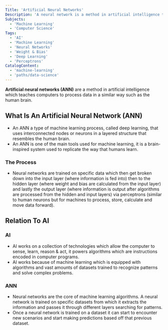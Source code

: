 ```yaml
---
Title: 'Artificial Neural Networks'
Description: 'A neural network is a method in artificial intelligence that teaches computers to process data in a way that is inspired by the human brain.'
Subjects:
  - 'Machine Learning'
  - 'Computer Science'
Tags:
  - 'AI'
  - 'Machine Learning'
  - 'Neural Networks'
  - 'Weight & Bias'
  - 'Deep Learning'
  - 'Perceptrons'
CatalogContent:
  - 'machine-learning'
  - 'paths/data-science'
---
```


**Artificial neural networks (ANN)** are a method in artificial intelligence which teaches computers to process data in a similar way such as the human brain. 
## What Is An Artificial Neural Network (ANN)

- An ANN a type of machine learning process, called deep learning, that uses interconnected nodes or neurons in a layered structure that resembles the human brain.
- An ANN is one of the main tools used for machine learning, it is a brain-inspired system used to replicate the way that humans learn.

### The Process

- Neural networks are trained on specific data which then get broken down into the input layer (where information is fed into) then to the hidden layer (where weight and bias are calculated from the input layer) and lastly the output layer (where information is output after algorithms are processed from the hidden and input layers) via perceptrons (similar to human neurons but for machines to process, store, calculate and move data forward).

## Relation To AI

### AI

- AI works on a collection of technologies which allow the computer to sense, learn, reason & act, it powers algorithms which are instructions encoded in computer programs.
- AI works because of machine learning which is equipped with algorithms and vast amounts of datasets trained to recognize patterns and solve complex problems.

### ANN

- Neural networks are the core of machine learning algorithms. A neural network is trained on specific datasets from which it extracts the information and passes it through different layers searching for patterns.
- Once a neural network is trained on a dataset it can start to encounter new scenarios and start making predictions based off that previous dataset. 